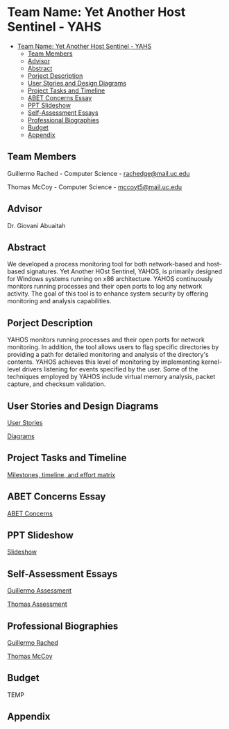 # Team Name: Yet Another Host Sentinel - YAHS

- [Team Name: Yet Another Host Sentinel - YAHS](#team-name-yet-another-host-sentinel---yahs)
  - [Team Members](#team-members)
  - [Advisor](#advisor)
  - [Abstract](#abstract)
  - [Porject Description](#porject-description)
  - [User Stories and Design Diagrams](#user-stories-and-design-diagrams)
  - [Project Tasks and Timeline](#project-tasks-and-timeline)
  - [ABET Concerns Essay](#abet-concerns-essay)
  - [PPT Slideshow](#ppt-slideshow)
  - [Self-Assessment Essays](#self-assessment-essays)
  - [Professional Biographies](#professional-biographies)
  - [Budget](#budget)
  - [Appendix](#appendix)


## Team Members

Guillermo Rached - Computer Science - rachedge@mail.uc.edu

Thomas McCoy - Computer Science - mccoyt5@mail.uc.edu

## Advisor
Dr. Giovani Abuaitah

## Abstract

We developed a process monitoring tool for both network-based and host-based signatures. Yet Another HOst Sentinel, YAHOS, is primarily designed for Windows systems running on x86 architecture. YAHOS continuously monitors running processes and their open ports to log any network activity. The goal of this tool is to enhance system security by offering monitoring and analysis capabilities.

## Porject Description

YAHOS monitors running processes and their open ports for network monitoring. In addition, the tool allows users to flag specific directories by providing a path for detailed monitoring and analysis of the directory's contents. YAHOS achieves this level of monitoring by implementing kernel-level drivers listening for events specified by the user. Some of the techniques employed by YAHOS include virtual memory analysis, packet capture, and checksum validation.

## User Stories and Design Diagrams

[User Stories](./User_Stories.md)

[Diagrams](./Design_Diagrams/README.md)

## Project Tasks and Timeline
[Milestones, timeline, and effort matrix](./Milestones,%20Timeline,%20and%20Effort%20Matrix.pdf)

## ABET Concerns Essay
[ABET Concerns](./Project_Constraints_Essay.pdf)

## PPT Slideshow
[Slideshow](./Fall_Design_Presentation.pptx)

## Self-Assessment Essays
[Guillermo Assessment](./Guillermo_Rached_Homework_Essays/capstone_assessment.pdf)

[Thomas Assessment](./Thomas_McCoy_Homework_Essays/Thomas_McCoy_Individual_Capstone_Assessment.pdf)

## Professional Biographies
[Guillermo Rached](./Guillermo_Rached_Homework_Essays/Guillermo_Rached_Professional_Biography.md)

[Thomas McCoy](./Thomas_McCoy_Homework_Essays/Thomas_McCoy_Professional_Biography.md)

## Budget
TEMP

## Appendix